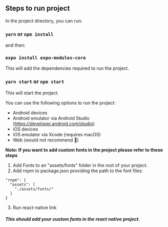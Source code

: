 
## Steps to run project

In the project directory, you can run:

### `yarn` or `npm install`

and then:

### `expo install expo-modules-core`

This will add the dependencies required to run the project.

### `yarn start` or `npm start`

This will start the project.

You can use the following options to run the project:

- Android devices
- Android emulator via Android Studio (https://developer.android.com/studio)
- iOS devices
- iOS emulator via Xcode (requires macOS)
- Web (would not recommend 👀)

**Note: If you want to add custom fonts in the project please refer to these steps**

1. Add Fonts to an "assets/fonts" folder in the root of your project.
2. Add rnpm to package.json providing the path to the font files:

```
"rnpm": {
  "assets": [
    "./assets/fonts/"
  ]
}
```

3. Run react-native link

##### This should add your custom fonts in the react native project.

